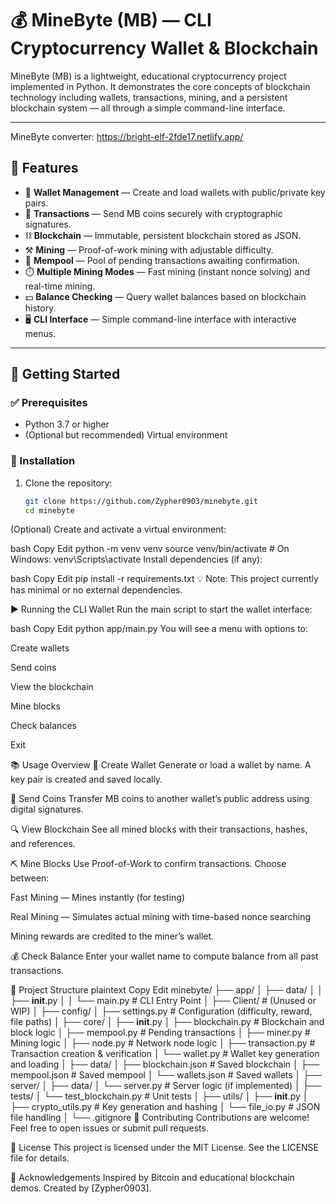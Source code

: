 # 💰 MineByte (MB) — CLI Cryptocurrency Wallet & Blockchain

MineByte (MB) is a lightweight, educational cryptocurrency project implemented in Python. It demonstrates the core concepts of blockchain technology including wallets, transactions, mining, and a persistent blockchain system — all through a simple command-line interface.

---

MineByte converter: https://bright-elf-2fde17.netlify.app/

## 🚀 Features

- 🔐 **Wallet Management** — Create and load wallets with public/private key pairs.
- 🔁 **Transactions** — Send MB coins securely with cryptographic signatures.
- ⛓️ **Blockchain** — Immutable, persistent blockchain stored as JSON.
- ⚒️ **Mining** — Proof-of-work mining with adjustable difficulty.
- 🧾 **Mempool** — Pool of pending transactions awaiting confirmation.
- ⏱️ **Multiple Mining Modes** — Fast mining (instant nonce solving) and real-time mining.
- 💵 **Balance Checking** — Query wallet balances based on blockchain history.
- 🖥️ **CLI Interface** — Simple command-line interface with interactive menus.

---

## 🧰 Getting Started

### ✅ Prerequisites

- Python 3.7 or higher
- (Optional but recommended) Virtual environment

### 🔧 Installation

1. Clone the repository:

   ```bash
   git clone https://github.com/Zypher0903/minebyte.git
   cd minebyte
(Optional) Create and activate a virtual environment:

bash
Copy
Edit
python -m venv venv
source venv/bin/activate  # On Windows: venv\Scripts\activate
Install dependencies (if any):

bash
Copy
Edit
pip install -r requirements.txt
💡 Note: This project currently has minimal or no external dependencies.

▶️ Running the CLI Wallet
Run the main script to start the wallet interface:

bash
Copy
Edit
python app/main.py
You will see a menu with options to:

Create wallets

Send coins

View the blockchain

Mine blocks

Check balances

Exit

📚 Usage Overview
🧾 Create Wallet
Generate or load a wallet by name. A key pair is created and saved locally.

💸 Send Coins
Transfer MB coins to another wallet’s public address using digital signatures.

🔍 View Blockchain
See all mined blocks with their transactions, hashes, and references.

⛏️ Mine Blocks
Use Proof-of-Work to confirm transactions. Choose between:

Fast Mining — Mines instantly (for testing)

Real Mining — Simulates actual mining with time-based nonce searching

Mining rewards are credited to the miner’s wallet.

💰 Check Balance
Enter your wallet name to compute balance from all past transactions.

📁 Project Structure
plaintext
Copy
Edit
minebyte/
├── app/
│   ├── data/
│   │   ├── __init__.py
│   │   └── main.py               # CLI Entry Point
│
├── Client/                       # (Unused or WIP)
│
├── config/
│   ├── settings.py               # Configuration (difficulty, reward, file paths)
│
├── core/
│   ├── __init__.py
│   ├── blockchain.py             # Blockchain and block logic
│   ├── mempool.py                # Pending transactions
│   ├── miner.py                  # Mining logic
│   ├── node.py                   # Network node logic
│   ├── transaction.py            # Transaction creation & verification
│   └── wallet.py                 # Wallet key generation and loading
│
├── data/
│   ├── blockchain.json           # Saved blockchain
│   ├── mempool.json              # Saved mempool
│   └── wallets.json              # Saved wallets
│
├── server/
│   ├── data/
│   └── server.py                 # Server logic (if implemented)
│
├── tests/
│   └── test_blockchain.py        # Unit tests
│
├── utils/
│   ├── __init__.py
│   ├── crypto_utils.py           # Key generation and hashing
│   └── file_io.py                # JSON file handling
│
└── .gitignore
🤝 Contributing
Contributions are welcome! Feel free to open issues or submit pull requests.

📜 License
This project is licensed under the MIT License. See the LICENSE file for details.

🙏 Acknowledgements
Inspired by Bitcoin and educational blockchain demos.
Created by [Zypher0903].
